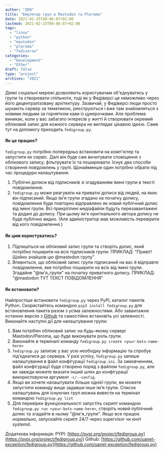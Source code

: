 ```yaml
---
author: "ZEN"
title: "Емулятор груп в Mastodon та Pleroma"
date: 2021-02-25T00:06:07+02:00
lastmod: 2021-02-25T00:06:07+02:00
tags:
  - "linux"
  - "python"
  - "mastodon"
  - "pleroma"
  - "fediverse"
categories:
  - "Development"
  - "Other"
draft: false
type: "project"
archives: "2021"
---
```


Деякі соціальні мережі дозволяють користувачам об'єднуватись у групи та створювати спільноти, тоді як у Федіверсі це неможливо через його децентралізовану архітектуру. Зазвичай, у Федіверсі люди просто шукають сервер за тематикою, реєструються і вже там знайомляться з новими людьми за горнятком кави із цукерочками. Але проблема виникає, коли у вас забагато інтересів у житті й створювати окремий обліковий запис для кожного сервера не виглядає цікавою ідеєю. Саме тут на допомогу приходить `fedigroup.py`.

<!--more-->

#### Як це працює?

`fedigroup.py` потрібно попередньо встановити на комп'ютер та запустити як сервіс. Далі він буде сам вичитувати сповіщення з облікового запису, фільтрувати їх та поширювати. Існує два способи створення повідомлень у групі. Щонайменше один потрібно обрати під час процедури налаштування.

1. Публічні дописи від підписників зі згадуванням імені групи в тексті повідомлення.
2. `fedigroup.py` може реагувати на приватні дописи від людей, на яких він підписаний. Якщо ім'я групи згадано на початку допису, повідомлення буде повторно відправлено як новий публічний допис від імені групи. Всі прикріплені медіафайли будуть перезавантажені та додані до допису. При цьому ім'я оригінального автора допису не буде публічно видно. (Але адміністратор має можливість перевірити від кого повідомлення.)

#### Як цим користуватись?

1. Підпишіться на обліковий запис групи та створіть допис, який потрібно поширити на всіх підписників групи: ПРИКЛАД: "Привіт! Щойно знайшов цю @mastodon групу"
2. Впевніться, що обліковий запис групи підписаний на вас й відправте повідомлення, яке потрібно поширити на всіх від імені групи. Згадайне "@ім'я_групи" на початку приватного допису. ПРИКЛАД: "@mastodon ТУТ ТЕКСТ ПОВІДОМЛЕННЯ"

#### Як встановити?

Найпростіше встановити `fedigroup.py` через PyPI, каталог пакетів Python. Скористайтесь командою `pip3 install fedigroup.py` для встановлення пакета разом з усіма залежностями. Або завантажне останню версію з [Github](https://github.com/uanet-exception/fedigroup.py) та самостійно встановіть усі залежності. Виконайте наступні дії для налаштування групи:

1. Вам потрібен обліковий запис на будь-якому сервері Mastodon/Pleroma, що буде виконувати роль групи.
2. Виконайте в терміналі команду `fedigroup.py create <your-bots-name-here>`
3. `fedigroup.py` запитає у вас усю необхідну інформацію та спробує під'єднатися до сервера. У разі успіху, `fedigroup.py` запише налаштування в файл конфігурації `fedigroup.ini`. За замовченням, файл конфігурації буде створено поряд з файлом `fedigroup.py`, але ви завжди можете вказати інший шлях до конфігурації використовуючи аргумент `-c/--config`.
4. Якщо ви хочете налаштувати більше однієї групи, ви можете запустити команду вище задавши інше ім'я групи. Список налаштувань для існуючих груп можна вивести на термінал командою `fedigroup.py list`
5. Для перевірки функціональності запустіть скрипт командою `fedigroup.py run <your-bots-name-here>`, створіть новий публічний допис та згадайте в ньому "@ім'я_групи". Якщо все працює нормально, запускайте скрипт 24/7 через supervisor чи юніт systemd.

Додаткова інформація: PYPI: [https://pypi.org/project/fedigroup.py](https://pypi.org/project/fedigroup.py/) Github: [https://github.com/uanet-exception/fedigroup.py](https://github.com/uanet-exception/fedigroup.py)
